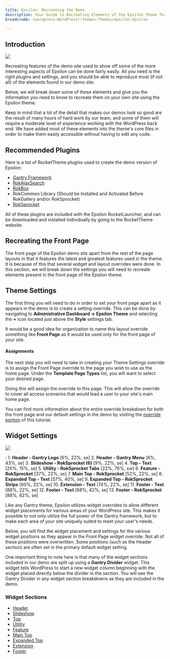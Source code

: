 ```yaml
---
title: Epsilon: Recreating the Demo
description: Your Guide to Recreating Elements of the Epsilon Theme for WordPress
breadcrumb: /wordpress:WordPress/!themes:Themes/epsilon:Epsilon

---
```


Introduction
-----

![][Epsilon]

Recreating features of the demo site used to show off some of the more interesting aspects of Epsilon can be done fairly easily. All you need is the right plugins and settings, and you should be able to reproduce most (if not all) of the elements found in our demo site. 

Below, we will break down some of these elements and give you the information you need to know to recreate them on your own site using the Epsilon theme.

Keep in mind that a lot of the detail that makes our demos look so good are the result of many hours of hard work by our team, and some of them will require a moderate level of experience working with the WordPress back end. We have added most of these elements into the theme's core files in order to make them easily accessible without having to edit any code.

Recommended Plugins
-----

Here is a list of RocketTheme plugins used to create the demo version of Epsilon:

* [Gantry Framework][gantry]
* [RokAjaxSearch][rokajaxsearch]
* [RokBox][rokbox]
* RokCommon Library (Should be Installed and Activated Before RokGallery and/or RokSprocket)
* [RokSprocket][roksprocket]

All of these plugins are included with the Epsilon RocketLauncher, and can be downloaded and installed individually by going to the RocketTheme website.

Recreating the Front Page
-----

The front page of the Epsilon demo sits apart from the rest of the page layouts in that it features the latest and greatest features used in the theme. It is because of this that several widget and layout overrides were done. In this section, we will break down the settings you will need to recreate elements present in the front page of the Epsilon theme.

Theme Settings
-----

The first thing you will need to do in order to set your front page apart as it appears in the demo is to create a setting override. This can be done by navigating to **Administrative Dashboard -> Epsilon Theme** and selecting the **+** icon located just above the **Style** settings tab. 

It would be a good idea for organization to name this layout override something like **Front Page** as it would be used only for the front page of your site.

#### Assignments

The next step you will need to take in creating your Theme Settings override is to assign the Front Page override to the page you wish to use as the home page. Under the **Template Page Types** list, you will want to select your desired page.

Doing this will assign the override to this page. This will allow the override to cover all access scenarios that would lead a user to your site's main home page.

You can find more information about the entire override breakdown for both the front page and our default settings in the demo by visiting the [override portion][demooverride] of this tutorial.

Widget Settings
-----

![][theme]

:   1. **Header - Gantry Logo** [6%, 22%, se]
    2. **Header - Gantry Menu** [6%, 43%, se]
    3. **Slideshow - RokSprocket (6)**  [9%, 22%, se]
    4. **Top - Text** [20%, 15%, se]
    5. **Utility - RokSprocket Tabs**  [22%, 76%, sw]
    6. **Feature - RokSprocket**  [37%, 22%, se]
    7. **Main Top - RokSprocket**  [52%, 22%, se]
    8. **Expanded Top - Text**  [57%, 40%, se]
    9. **Expanded Top - RokSprocket Strips**  [60%, 22%, se]
    10. **Extension - Text**  [74%, 22%, se]
    11. **Footer - Text**  [88%, 22%, se]
    12. **Footer - Text**  [88%, 42%, se]
    13. **Footer - RokSprocket**  [88%, 62%, se]

Like any Gantry theme, Epsilon utilizes widget overrides to allow different widget placements for various areas of your WordPress site. This makes it possible to not only utilize the full power of the Gantry framework, but to make each area of your site uniquely suited to meet your user's needs.

Below, you will find the widget placement and settings for the various widget positions as they appear in the Front Page widget override. Not all of these positions were overwritten. Some positions (such as the Header section) are often set in the primary default widget setting.

One important thing to note here is that many of the widget sections included in our demo are split up using a **Gantry Divider** widget. This widget tells WordPress to start a new widget column beginning with the widget placed directly below the divider in the section. You will see the Gantry Divider in any widget section breakdowns as they are included in the demo.

### Widget Sections

* [Header][header]
* [Slideshow][slideshow]
* [Top][top]
* [Utility][utility]
* [Feature][feature]
* [Main Top][maintop]
* [Expanded Top][expandedtop]
* [Extension][extension]
* [Footer][footer]

[gantry]: http://gantry-framework.org/download
[rokajaxsearch]: http://www.rockettheme.com/wordpress/plugins/rokajaxsearch
[rokbox]: http://www.rockettheme.com/wordpress/plugins/rokbox
[roksprocket]: http://www.rockettheme.com/wordpress/plugins/roksprocket
[Epsilon]: assets/epsilon.jpeg
[roksprocket]: ../../plugins/roksprocket/
[faq]: faq.md
[menu]: ../../start/menu.md
[override]: http://gantry-framework.org/documentation/wordpress/configure/
[header]: demo_header.md
[slideshow]: demo_slideshow.md
[top]: demo_top.md
[utility]: demo_utility.md
[feature]: demo_feature.md
[expandedtop]: demo_expandedtop.md
[maintop]: demo_maintop.md
[extension]: demo_extension.md
[footer]: demo_footer.md
[demooverride]: demo_override.md
[theme]: assets/epsilon2.jpeg
[scroll]: assets/scrollwidget.jpg